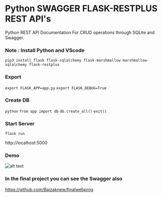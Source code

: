 # Python SWAGGER FLASK-RESTPLUS REST API's
Python REST API Documentation For CRUD operations through SQLite and Swagger.

### Note : Install Python and VScode
```pip3 install flask flask-sqlalchemy flask-marshmallow marshmallow-sqlalchemy flask-restplus```

### Export 
```export FLASK_APP=app.py```
```export FLASK_DEBUG=True```

### Create DB 
```python```
```from app import db```
``` db.create_all() ``` 
``` exit() ``` 

### Start Server
```flask run```

http://localhost:5000

### Demo

![alt text](https://user-images.githubusercontent.com/16520789/71379171-611eab00-25f0-11ea-92d8-28c7d479d475.png "Node File Explorer")

### In the final project you can see the Swagger also
https://github.com/Baizaknew/finalwebprog
